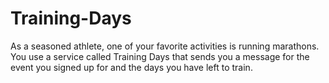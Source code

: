 # Training-Days
As a seasoned athlete, one of your favorite activities is running marathons. You use a service called Training Days that sends you a message for the event you signed up for and the days you have left to train.
